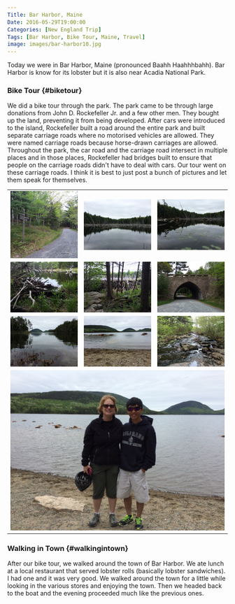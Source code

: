 ```yaml
---
Title: Bar Harbor, Maine
Date: 2016-05-29T19:00:00
Categories: [New England Trip]
Tags: [Bar Harbor, Bike Tour, Maine, Travel]
image: images/bar-harbor10.jpg
---
```


Today we were in Bar Harbor, Maine (pronounced Baahh Haahhhbahh). Bar Harbor is
know for its lobster but it is also near Acadia National Park.

### Bike Tour {#biketour}

We did a bike tour through the park. The park came to be through large donations
from John D. Rockefeller Jr. and a few other men. They bought up the land,
preventing it from being developed. After cars were introduced to the island,
Rockefeller built a road around the entire park and built separate carriage
roads where no motorised vehicles are allowed. They were named carriage roads
because horse-drawn carriages are allowed. Throughout the park, the car road and
the carriage road intersect in multiple places and in those places, Rockefeller
had bridges built to ensure that people on the carriage roads didn't have to
deal with cars. Our tour went on these carriage roads. I think it is best to
just post a bunch of pictures and let them speak for themselves.

<table class="gallery">
  <tr>
    <td>
      <a href="./images/bar-harbor1.jpg" target="_blank">
        <img src="./images/bar-harbor1.jpg" />
      </a>
    </td>
    <td>
      <a href="./images/bar-harbor2.jpg" target="_blank">
        <img src="./images/bar-harbor2.jpg" />
      </a>
    </td>
    <td>
      <a href="./images/bar-harbor3.jpg" target="_blank">
        <img src="./images/bar-harbor3.jpg" />
      </a>
    </td>
  </tr>

  <tr>
    <td>
      <a href="./images/bar-harbor4.jpg" target="_blank">
        <img src="./images/bar-harbor4.jpg" />
      </a>
    </td>
    <td>
      <a href="./images/bar-harbor5.jpg" target="_blank">
        <img src="./images/bar-harbor5.jpg" />
      </a>
    </td>
    <td>
      <a href="./images/bar-harbor6.jpg" target="_blank">
        <img src="./images/bar-harbor6.jpg" />
      </a>
    </td>
  </tr>

  <tr>
    <td>
      <a href="./images/bar-harbor7.jpg" target="_blank">
        <img src="./images/bar-harbor7.jpg" />
      </a>
    </td>
    <td>
      <a href="./images/bar-harbor8.jpg" target="_blank">
        <img src="./images/bar-harbor8.jpg" />
      </a>
    </td>
    <td>
      <a href="./images/bar-harbor9.jpg" target="_blank">
        <img src="./images/bar-harbor9.jpg" />
      </a>
    </td>
  </tr>

  <tr>
    <td colspan="3">
      <a href="./images/bar-harbor10.jpg" target="_blank">
        <img src="./images/bar-harbor10.jpg" />
      </a>
    </td>
  </tr>
</table>

### Walking in Town {#walkingintown}

After our bike tour, we walked around the town of Bar Harbor. We ate lunch at a
local restaurant that served lobster rolls (basically lobster sandwiches). I had
one and it was very good. We walked around the town for a little while looking
in the various stores and enjoying the town.  Then we headed back to the boat
and the evening proceeded much like the previous ones.
